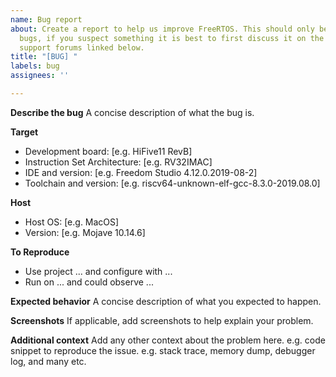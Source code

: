 ```yaml
---
name: Bug report
about: Create a report to help us improve FreeRTOS. This should only be used for confirmed
  bugs, if you suspect something it is best to first discuss it on the FreeRTOS community
  support forums linked below.
title: "[BUG] "
labels: bug
assignees: ''

---
```


**Describe the bug**
A concise description of what the bug is.

**Target**
- Development board: [e.g. HiFive11 RevB]
- Instruction Set Architecture: [e.g. RV32IMAC]
- IDE and version: [e.g. Freedom Studio 4.12.0.2019-08-2]
- Toolchain and version: [e.g. riscv64-unknown-elf-gcc-8.3.0-2019.08.0]

**Host**
- Host OS: [e.g. MacOS]
- Version: [e.g. Mojave 10.14.6]

**To Reproduce**
- Use project ... and configure with ...
- Run on ... and could observe ... 

**Expected behavior**
A concise description of what you expected to happen.

**Screenshots**
If applicable, add screenshots to help explain your problem.

**Additional context**
Add any other context about the problem here.
e.g. code snippet to reproduce the issue.
e.g. stack trace, memory dump, debugger log, and many etc.

<!-- For general inquiries, please post in [FreeRTOS forum](https://forums.freertos.org) for community support. -->
